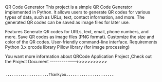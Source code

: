 QR Code Generator
This project is a simple QR Code Generator implemented in Python. It allows users to generate QR codes for various types of data, such as URLs, text, contact information, and more. 
The generated QR codes can be saved as image files for later use.

Features
Generate QR codes for URLs, text, email, phone numbers, and more.
Save QR codes as image files (PNG format).
Customize the size and color of the QR codes.
User-friendly command-line interface.
Requirements
Python 3.x
qrcode library
Pillow library (for image processing)


You want more information about QRCode Application Project ,Check out the Project Document ------------>>>>>>>>>>>


                              ....................Thankyou......................
          
